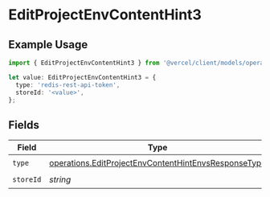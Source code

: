 # EditProjectEnvContentHint3

## Example Usage

```typescript
import { EditProjectEnvContentHint3 } from '@vercel/client/models/operations';

let value: EditProjectEnvContentHint3 = {
  type: 'redis-rest-api-token',
  storeId: '<value>',
};
```

## Fields

| Field     | Type                                                                                                                         | Required           | Description |
| --------- | ---------------------------------------------------------------------------------------------------------------------------- | ------------------ | ----------- |
| `type`    | [operations.EditProjectEnvContentHintEnvsResponseType](../../models/operations/editprojectenvcontenthintenvsresponsetype.md) | :heavy_check_mark: | N/A         |
| `storeId` | _string_                                                                                                                     | :heavy_check_mark: | N/A         |
